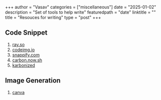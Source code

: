 +++
author = "Vasav"
categories = ["miscellaneous"]
date = "2025-01-02"
description = "Set of tools to help write"
featuredpath = "date"
linktitle = ""
title = "Resouces for writing"
type = "post"
+++

## Code Snippet

1. [ray.so](https://ray.so/)
2. [codeimg.io](https://codeimg.io/)
3. [snappify.com](https://snappify.com/editor)
4. [carbon.now.sh](https://carbon.now.sh/)
5. [karbonized](https://karbonized.onrender.com/)

## Image Generation

1. [canva](https://canva.com/)
